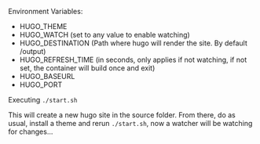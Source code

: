 Environment Variables:
* HUGO_THEME
* HUGO_WATCH (set to any value to enable watching)
* HUGO_DESTINATION (Path where hugo will render the site. By default /output)
* HUGO_REFRESH_TIME (in seconds, only applies if not watching, if not set, the container will build once and exit)
* HUGO_BASEURL
* HUGO_PORT

Executing
`./start.sh`

This will create a new hugo site in the source folder.
From there, do as usual, install a theme and rerun `./start.sh`, now a watcher will be watching for changes...